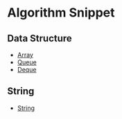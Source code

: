# Algorithm Snippet

## Data Structure
- [Array](src/data_structure/array.py)
- [Queue](src/data_structure/queue.py)
- [Deque](src/data_structure/deque.py)

## String
- [String](src/String/string.py)

